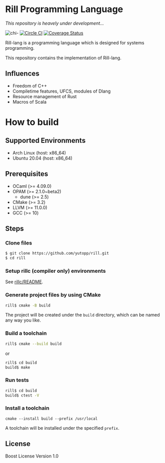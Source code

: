 # Rill Programming Language

*This repository is heavely under development...*

![chi-](http://yutopp.net/image/chi-.png "Bun")
[![Circle CI](https://circleci.com/gh/yutopp/rill.png?style=badge)](https://circleci.com/gh/yutopp/rill)
[![Coverage Status](https://coveralls.io/repos/github/yutopp/rill/badge.svg?branch=master)](https://coveralls.io/github/yutopp/rill?branch=master)

Rill-lang is a programming language which is designed for systems programming.

This repository contains the implementation of Rill-lang.

## Influences

+ Freedom of C++
+ Compiletime features, UFCS, modules of Dlang
+ Resource management of Rust
+ Macros of Scala

# How to build

## Supported Environments

- Arch Linux (host: x86_64)
- Ubuntu 20.04 (host: x86_64)

## Prerequisites

* OCaml (>= 4.09.0)
* OPAM (>= 2.1.0~beta2)
  * dune (>= 2.5)
* CMake (>= 3.2)
* LLVM (>= 11.0.0)
* GCC (>= 10)

## Steps

### Clone files

```bash
$ git clone https://github.com/yutopp/rill.git
$ cd rill
```

### Setup rillc (compiler only) environments

See [rillc/README](./rillc/README.md).

### Generate project files by using CMake

```bash
rill$ cmake -B build
```

The project will be created under the `build` directory, which can be named any way you like.

### Build a toolchain

```bash
rill$ cmake --build build
```

or

```bash
rill$ cd build
build$ make
```

### Run tests

```bash
rill$ cd build
build$ ctest -V
```

### Install a toolchain

```
cmake --install build --prefix /usr/local
```

A toolchain will be installed under the specified `prefix`.

## License

Boost License Version 1.0
